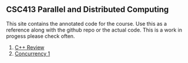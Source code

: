## CSC413 Parallel and Distributed Computing

This site contains the annotated code for the course. Use this as a reference along with the github repo or the actual code.
This is a work in progess please check often.

1. [C++ Review](https://github.com/NDU-CSC413/lectures-md/blob/main/c%2B%2Breview.md)
2. [Concurrency 1](https://github.com/NDU-CSC413/lectures-md/blob/main/concurrency.md)
